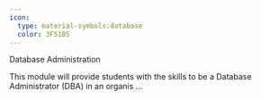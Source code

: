 ```yaml
---
icon:
  type: material-symbols:database
  color: 3F51B5
---
```


Database Administration

This module will provide students with the skills to be a Database Administrator (DBA) in an organis ... 
